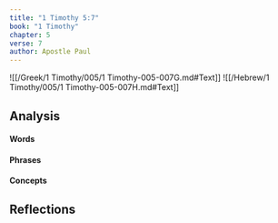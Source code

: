 ```yaml
---
title: "1 Timothy 5:7"
book: "1 Timothy"
chapter: 5
verse: 7
author: Apostle Paul
---
```

![[/Greek/1 Timothy/005/1 Timothy-005-007G.md#Text]]
![[/Hebrew/1 Timothy/005/1 Timothy-005-007H.md#Text]]

## Analysis

#### Words

#### Phrases

#### Concepts

## Reflections
